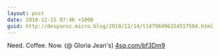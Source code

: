 ```yaml
---
layout: post
date: 2010-12-15 07:46 +1000
guid: http://desparoz.micro.blog/2010/12/14/t14798496154517504.html
---
```

Need. Coffee. Now. (@ Gloria Jean's) [4sq.com/bf3Dm9](http://4sq.com/bf3Dm9)
